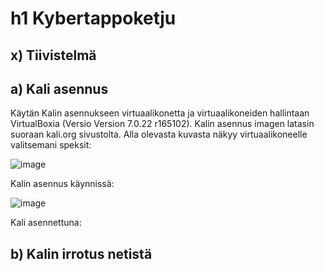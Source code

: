 # h1 Kybertappoketju

## x) Tiivistelmä

## a) Kali asennus

Käytän Kalin asennukseen virtuaalikonetta ja virtuaalikoneiden hallintaan VirtualBoxia (Versio Version 7.0.22 r165102). Kalin asennus imagen latasin suoraan kali.org sivustolta.
Alla olevasta kuvasta näkyy virtuaalikoneelle valitsemani speksit:

![image](https://github.com/user-attachments/assets/779232a1-c28f-4455-89b1-ad793a97290e)

Kalin asennus käynnissä:

![image](https://github.com/user-attachments/assets/498bf032-833c-47a8-b503-a79869d72777)

Kali asennettuna:



## b) Kalin irrotus netistä

